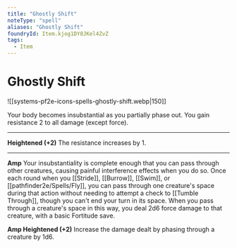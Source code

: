```yaml
---
title: "Ghostly Shift"
noteType: "spell"
aliases: "Ghostly Shift"
foundryId: Item.kjog1DY8JKel4ZvZ
tags:
  - Item
---
```


# Ghostly Shift
![[systems-pf2e-icons-spells-ghostly-shift.webp|150]]

Your body becomes insubstantial as you partially phase out. You gain resistance 2 to all damage (except force).

* * *

**Heightened (+2)** The resistance increases by 1.

* * *

**Amp** Your insubstantiality is complete enough that you can pass through other creatures, causing painful interference effects when you do so. Once each round when you [[Stride]], [[Burrow]], [[Swim]], or [[pathfinder2e/Spells/Fly]], you can pass through one creature's space during that action without needing to attempt a check to [[Tumble Through]], though you can't end your turn in its space. When you pass through a creature's space in this way, you deal 2d6 force damage to that creature, with a basic Fortitude save.

**Amp Heightened (+2)** Increase the damage dealt by phasing through a creature by 1d6.

